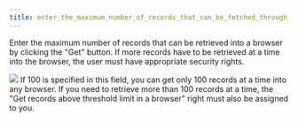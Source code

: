 ```yaml
---
title: enter_the_maximum_number_of_records_that_can_be_fetched_through_get_more_function_in_the_browsers_without_security_check
---
```



Enter the maximum number of records that can be retrieved into a browser  by clicking the "Get" button. If more records have to be retrieved  at a time into the browser, the user must have appropriate security rights.


![]({{site.bp_baseurl}}/img/example.gif) If 100  is specified in this field, you can get only 100 records at a time into  any browser. If you need to retrieve more than 100 records at a time,  the "Get records above threshold limit in a browser" right must  also be assigned to you.
